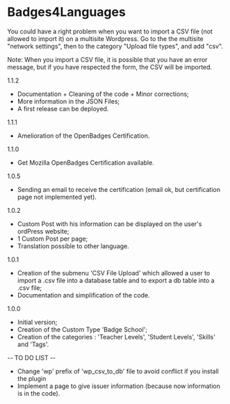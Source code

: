 # Badges4Languages

You could have a right problem when you want to import a CSV file (not allowed to import it) on a multisite Wordpress.
Go to the the multisite "network settings", then to the category "Upload file types", and add "csv".

Note:
When you import a CSV file, it is possible that you have an error message, but if you have respected the form, the CSV will be imported.


1.1.2
* Documentation + Cleaning of the code + Minor corrections;
* More information in the JSON Files;
* A first release can be deployed.

1.1.1
* Amelioration of the OpenBadges Certification.

1.1.0
* Get Mozilla OpenBadges Certification available.

1.0.5
* Sending an email to receive the certification (email ok, but certification page not implemented yet).

1.0.2
* Custom Post with his information can be displayed on the user's ordPress website;
* 1 Custom Post per page;
* Translation possible to other language.

1.0.1
* Creation of the submenu 'CSV File Upload' which allowed a user to import a .csv file into a database table and to export a db table into a .csv file;
* Documentation and simplification of the code.

1.0.0
* Initial version;
* Creation of the Custom Type 'Badge School';
* Creation of the categories : 'Teacher Levels', 'Student Levels', 'Skills' and 'Tags'.








-- TO DO LIST --
* Change 'wp' prefix of 'wp_csv_to_db' file to avoid conflict if you install the plugin
* Implement a page to give issuer information (because now information is in the code).